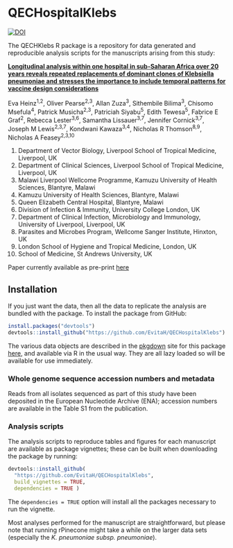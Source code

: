 
<!-- README.md is generated from README.Rmd. Please edit that file -->

# QECHospitalKlebs

[![DOI](https://zenodo.org/badge/701648680.svg)](https://zenodo.org/badge/latestdoi/701648680)

<!-- badges: start -->
<!-- badges: end -->

The QECHKlebs R package is a repository for data generated and
reproducible analysis scripts for the manuscripts arising from this
study:

[**Longitudinal analysis within one hospital in sub-Saharan Africa over
20 years reveals repeated replacements of dominant clones of Klebsiella
pneumoniae and stresses the importance to include temporal patterns for
vaccine design
considerations**](https://www.medrxiv.org/content/10.1101/2023.09.26.23296137v1)

Eva Heinz<sup>1,2</sup>, Oliver Pearse<sup>2,3</sup>, Allan
Zuza<sup>3</sup>, Sithembile Bilima<sup>3</sup>, Chisomo
Msefula<sup>4</sup>, Patrick Musicha<sup>2,3</sup>, Patriciah
Siyabu<sup>5</sup>, Edith Tewesa<sup>5</sup>, Fabrice E
Graf<sup>2</sup>, Rebecca Lester<sup>3,6</sup>, Samantha
Lissauer<sup>3,7</sup>, Jennifer Cornick<sup>3,7</sup>, Joseph M
Lewis<sup>2,3,7</sup>, Kondwani Kawaza<sup>3,4</sup>, Nicholas R
Thomson<sup>8,9</sup>, Nicholas A Feasey<sup>2,3,10</sup>

1.  Department of Vector Biology, Liverpool School of Tropical Medicine,
    Liverpool, UK
2.  Department of Clinical Sciences, Liverpool School of Tropical
    Medicine, Liverpool, UK
3.  Malawi Liverpool Wellcome Programme, Kamuzu University of Health
    Sciences, Blantyre, Malawi
4.  Kamuzu University of Health Sciences, Blantyre, Malawi
5.  Queen Elizabeth Central Hospital, Blantyre, Malawi
6.  Division of Infection & Immunity, University College London, UK
7.  Department of Clinical Infection, Microbiology and Immunology,
    University of Liverpool, Liverpool, UK
8.  Parasites and Microbes Program, Wellcome Sanger Institute, Hinxton,
    UK
9.  London School of Hygiene and Tropical Medicine, London, UK
10. School of Medicine, St Andrews University, UK

Paper currently available as pre-print
[here](https://www.medrxiv.org/content/10.1101/2023.09.26.23296137v1)

## Installation

If you just want the data, then all the data to replicate the analysis
are bundled with the package. To install the package from GitHub:

``` r
install.packages("devtools")
devtools::install_github("https://github.com/EvitaH/QECHospitalKlebs")
```

The various data objects are described in the [pkgdown]() site for this
package [here](), and available via R in the usual way. They are all
lazy loaded so will be available for use immediately.

### Whole genome sequence accession numbers and metadata

Reads from all isolates sequenced as part of this study have been
deposited in the European Nucleotide Archive (ENA); accession numbers
are available in the Table S1 from the publication.

### Analysis scripts

The analysis scripts to reproduce tables and figures for each manuscript
are available as package vignettes; these can be built when downloading
the package by running:

``` r
devtools::install_github(
  "https://github.com/EvitaH/QECHospitalKlebs", 
  build_vignettes = TRUE, 
  dependencies = TRUE )
```

The `dependencies = TRUE` option will install all the packages necessary
to run the vignette.

Most analyses performed for the manuscript are straightforward, but
please note that running rPinecone might take a while on the larger data
sets (especially the *K. pneumoniae subsp. pneumoniae*).
